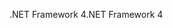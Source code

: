 <span data-ttu-id="82c05-101">.NET Framework 4</span><span class="sxs-lookup"><span data-stu-id="82c05-101">.NET Framework 4</span></span>